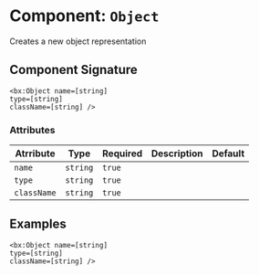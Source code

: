 [comment]: # (Note: This documentation is generated dynamically in the build process.  To modify the contents, change the javadoc on the _invoke method of the Component class)
# Component: `Object`

Creates a new object representation

## Component Signature
```
<bx:Object name=[string]
type=[string]
className=[string] />
```
### Attributes

| Atrribute | Type | Required | Description | Default |
|----------|------|----------|-------------|---------|
| `name` | `string` | `true` |  |  |
| `type` | `string` | `true` |  |  |
| `className` | `string` | `true` |  |  |

## Examples

```
<bx:Object name=[string]
type=[string]
className=[string] />
```
